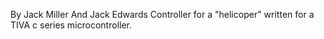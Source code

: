 By Jack Miller And Jack Edwards
Controller for a "helicoper" written for a TIVA c series microcontroller. 